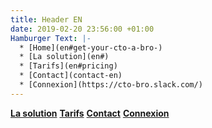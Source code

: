 ```yaml
---
title: Header EN
date: 2019-02-20 23:56:00 +01:00
Hamburger Text: |-
  * [Home](en#get-your-cto-a-bro-)
  * [La solution](en#)
  * [Tarifs](en#pricing)
  * [Contact](contact-en)
  * [Connexion](https://cto-bro.slack.com/)
---
```


__[La solution](en#)__ __[Tarifs](en#pricing)__ __[Contact](contact-en)__ __[Connexion](https://cto-bro.slack.com/)__